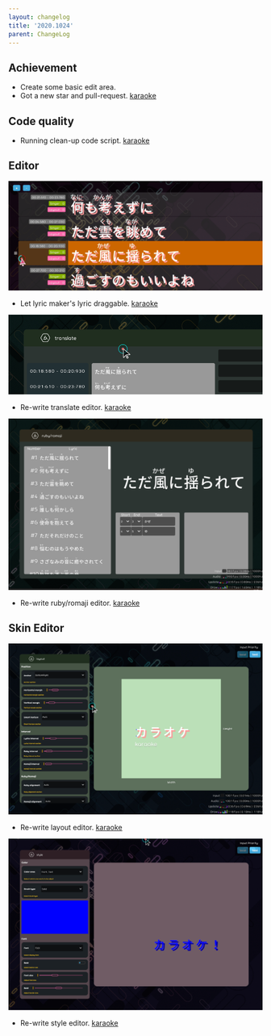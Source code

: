 ```yaml
---
layout: changelog
title: '2020.1024'
parent: ChangeLog
---
```


## Achievement

- Create some basic edit area.
- Got a new star and pull-request. [karaoke](#220@Yoyolick)

## Code quality

- Running clean-up code script. [karaoke](#207@andy840119)

## Editor

![](res/draggable.png)
- Let lyric maker's lyric draggable. [karaoke](#199@andy840119)

![](res/translate-editor.png)
- Re-write translate editor. [karaoke](#157@andy840119)

![](res/romaji-editor.png)
- Re-write ruby/romaji editor. [karaoke](#213@andy840119)

## Skin Editor

![](res/layout-editor.png)
- Re-write layout editor. [karaoke](#217@andy840119)

![](res/style-editor.png)
- Re-write style editor. [karaoke](#223@andy840119)